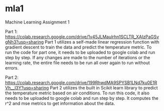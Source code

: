 # mla1
Machine Learning Assignment 1

Part 1:
https://colab.research.google.com/drive/1v45JLMaulrhn1SCLTR_XAIzPaGSvgNh3?usp=sharing
Part 1 utilizes a self-made linear regression function with gradient descent to train the data and predict the temperature metric. 
To run the code for part one, it needs to be uploaded to google colab and run step by step. 
If any changes are made to the number of iterations or the learning rate, the entire file needs to be run all over again to run without errors.

Part 2:
https://colab.research.google.com/drive/199RhwdMA9SPYSB1LNd7ku0E1RVh__l3Y?usp=sharing
Part 2 utilizes the built in Scikit learn library to predict the temperature metric based on air conditions. 
To run this code, it also needs to be uploaded to google colab and run step by step. 
It computes the r^2 and mse metrics to get information about the data.

